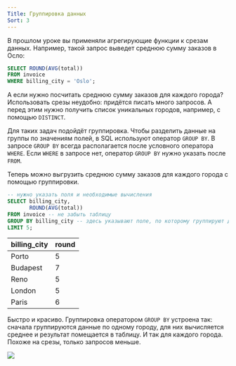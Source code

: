 ```yaml
---
Title: Группировка данных
Sort: 3
---
```


В прошлом уроке вы применяли агрегирующие функции к срезам данных. Например, такой запрос выведет среднюю сумму заказов в Осло:

```SQL
SELECT ROUND(AVG(total))
FROM invoice
WHERE billing_city = 'Oslo'; 
```

А если нужно посчитать среднюю сумму заказов для каждого города? Использовать срезы неудобно: придётся писать много запросов. А перед этим нужно получить список уникальных городов, например, с помощью `DISTINCT`.

Для таких задач подойдёт группировка. Чтобы разделить данные на группы по значениям полей, в SQL используют оператор `GROUP BY`. В запросе `GROUP BY` всегда располагается после условного оператора `WHERE`. Если `WHERE` в запросе нет, оператор `GROUP BY` нужно указать после `FROM`.

Теперь можно выгрузить среднюю сумму заказов для каждого города с помощью группировки. 

```sql
-- нужно указать поля и необходимые вычисления
SELECT billing_city,
       ROUND(AVG(total))
FROM invoice -- не забыть таблицу
GROUP BY billing_city -- здесь указывают поле, по которому группируют данные
LIMIT 5;
```

billing_city|	round
-- | --
Porto|	5
Budapest|	7
Reno|	5
London|	5
Paris|	6

Быстро и красиво. Группировка оператором `GROUP BY` устроена так: сначала группируются данные по одному городу, для них вычисляется среднее и результат помещается в таблицу. И так для каждого города. Похоже на срезы, только запросов меньше.

<img src="%base_url%/images/16_2880border_1635947352.png">
<br><br>

